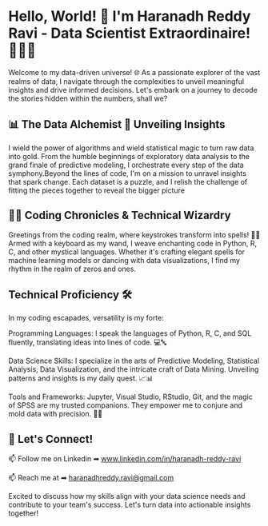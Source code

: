 # Hello, World! 👋 I'm Haranadh Reddy Ravi - Data Scientist Extraordinaire! 🚀👨‍💻

Welcome to my data-driven universe! 🌐 As a passionate explorer of the vast realms of data, I navigate through the complexities to unveil meaningful insights and drive informed decisions. Let's embark on a journey to decode the stories hidden within the numbers, shall we?

## 📊 The Data Alchemist 🌟 Unveiling Insights

I wield the power of algorithms and wield statistical magic to turn raw data into gold. From the humble beginnings of exploratory data analysis to the grand finale of predictive modeling, I orchestrate every step of the data symphony.Beyond the lines of code, I'm on a mission to unravel insights that spark change. Each dataset is a puzzle, and I relish the challenge of fitting the pieces together to reveal the bigger picture

## 👨‍💻 Coding Chronicles & Technical Wizardry

Greetings from the coding realm, where keystrokes transform into spells! 🧙✨ Armed with a keyboard as my wand, I weave enchanting code in Python, R, C, and other mystical languages. Whether it's crafting elegant spells for machine learning models or dancing with data visualizations, I find my rhythm in the realm of zeros and ones.

## Technical Proficiency 🛠️

In my coding escapades, versatility is my forte:

Programming Languages: I speak the languages of Python, R, C, and SQL fluently, translating ideas into lines of code. 💻🔤

Data Science Skills: I specialize in the arts of Predictive Modeling, Statistical Analysis, Data Visualization, and the intricate craft of Data Mining. Unveiling patterns and insights is my daily quest. 📈📊

Tools and Frameworks: Jupyter, Visual Studio, RStudio, Git, and the magic of SPSS are my trusted companions. They empower me to conjure and mold data with precision. 🔧🧙



## 🌈 Let's Connect!

  📫 Follow me on Linkedin ➡︎ www.linkedin.com/in/haranadh-reddy-ravi

  
  
  📫 Reach me at ➡︎ haranadhreddy.ravi@gmail.com

Excited to discuss how my skills align with your data science needs and contribute to your team's success. Let's turn data into actionable insights together!


<!--
**Haranadhreddy/Haranadhreddy** is a ✨ _special_ ✨ repository because its `README.md` (this file) appears on your GitHub profile.

Here are some ideas to get you started:

- 🔭 I’m currently working on ...
- 🌱 I’m currently learning ...
- 👯 I’m looking to collaborate on ...
- 🤔 I’m looking for help with ...
- 💬 Ask me about ...
- 📫 How to reach me: ...
- 😄 Pronouns: ...
- ⚡ Fun fact: ...
-->

